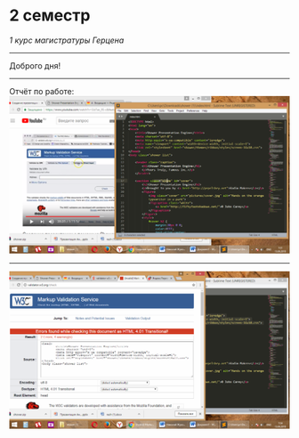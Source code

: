 # 2 семестр
*1 курс магистратуры Герцена*
***
Доброго дня!
***
Отчёт по работе:
![1g.png](https://github.com/555Anton/555Anton.github.io/blob/master/1g.png)
***
![2g.png](https://github.com/555Anton/555Anton.github.io/blob/master/2g.png)
